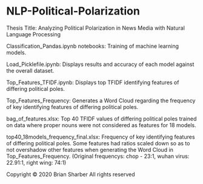 # NLP-Political-Polarization
Thesis Title: Analyzing Political Polarization in News Media with Natural Language Processing

Classification_Pandas.ipynb notebooks: Training of machine learning models.

Load_Picklefile.ipynb: Displays results and accuracy of each model against the overall dataset.

Top_Features_TFIDF.ipynb: Displays top TFIDF identifying features of differing political poles.

Top_Features_Frequency: Generates a Word Cloud regarding the frequency of key identifying features of differing political poles.

bag_of_features.xlsx: Top 40 TFIDF values of differing political poles trained on data where proper nouns were not considered as features for 18 models.  

top40_18models_frequency_final.xlsx: Frequency of key identifying features of differing political poles. Some features had ratios scaled down so as to not overshadow other features when generating the Word Cloud in Top_Features_Frequency. (Original frequencys: chop - 23:1, wuhan virus: 22.91:1, right wing: 74:1)

Copyright &copy; 2020 Brian Sharber
All rights reserved
